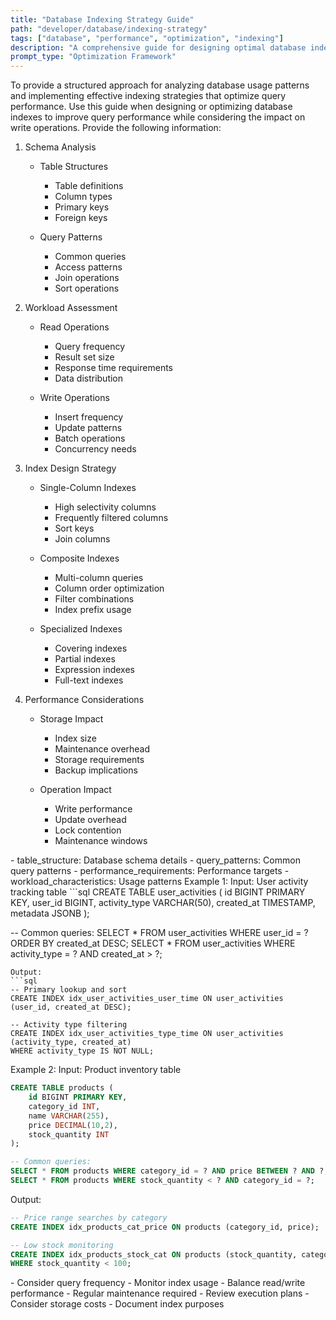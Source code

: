 ```yaml
---
title: "Database Indexing Strategy Guide"
path: "developer/database/indexing-strategy"
tags: ["database", "performance", "optimization", "indexing"]
description: "A comprehensive guide for designing optimal database indexing strategies to improve query performance"
prompt_type: "Optimization Framework"
---
```


<purpose>
To provide a structured approach for analyzing database usage patterns and implementing effective indexing strategies that optimize query performance.
</purpose>

<context>
Use this guide when designing or optimizing database indexes to improve query performance while considering the impact on write operations.
</context>

<instructions>
Provide the following information:

1. Schema Analysis
   - Table Structures
     * Table definitions
     * Column types
     * Primary keys
     * Foreign keys

   - Query Patterns
     * Common queries
     * Access patterns
     * Join operations
     * Sort operations

2. Workload Assessment
   - Read Operations
     * Query frequency
     * Result set size
     * Response time requirements
     * Data distribution

   - Write Operations
     * Insert frequency
     * Update patterns
     * Batch operations
     * Concurrency needs

3. Index Design Strategy
   - Single-Column Indexes
     * High selectivity columns
     * Frequently filtered columns
     * Sort keys
     * Join columns

   - Composite Indexes
     * Multi-column queries
     * Column order optimization
     * Filter combinations
     * Index prefix usage

   - Specialized Indexes
     * Covering indexes
     * Partial indexes
     * Expression indexes
     * Full-text indexes

4. Performance Considerations
   - Storage Impact
     * Index size
     * Maintenance overhead
     * Storage requirements
     * Backup implications

   - Operation Impact
     * Write performance
     * Update overhead
     * Lock contention
     * Maintenance windows
</instructions>

<variables>
- table_structure: Database schema details
- query_patterns: Common query patterns
- performance_requirements: Performance targets
- workload_characteristics: Usage patterns
</variables>

<examples>
Example 1:
Input: User activity tracking table
```sql
CREATE TABLE user_activities (
    id BIGINT PRIMARY KEY,
    user_id BIGINT,
    activity_type VARCHAR(50),
    created_at TIMESTAMP,
    metadata JSONB
);

-- Common queries:
SELECT * FROM user_activities WHERE user_id = ? ORDER BY created_at DESC;
SELECT * FROM user_activities WHERE activity_type = ? AND created_at > ?;
```
Output:
```sql
-- Primary lookup and sort
CREATE INDEX idx_user_activities_user_time ON user_activities (user_id, created_at DESC);

-- Activity type filtering
CREATE INDEX idx_user_activities_type_time ON user_activities (activity_type, created_at)
WHERE activity_type IS NOT NULL;
```

Example 2:
Input: Product inventory table
```sql
CREATE TABLE products (
    id BIGINT PRIMARY KEY,
    category_id INT,
    name VARCHAR(255),
    price DECIMAL(10,2),
    stock_quantity INT
);

-- Common queries:
SELECT * FROM products WHERE category_id = ? AND price BETWEEN ? AND ?;
SELECT * FROM products WHERE stock_quantity < ? AND category_id = ?;
```
Output:
```sql
-- Price range searches by category
CREATE INDEX idx_products_cat_price ON products (category_id, price);

-- Low stock monitoring
CREATE INDEX idx_products_stock_cat ON products (stock_quantity, category_id)
WHERE stock_quantity < 100;
```
</examples>

<notes>
- Consider query frequency
- Monitor index usage
- Balance read/write performance
- Regular maintenance required
- Review execution plans
- Consider storage costs
- Document index purposes
</notes>